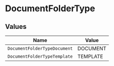 # DocumentFolderType


## Values

| Name                         | Value                        |
| ---------------------------- | ---------------------------- |
| `DocumentFolderTypeDocument` | DOCUMENT                     |
| `DocumentFolderTypeTemplate` | TEMPLATE                     |